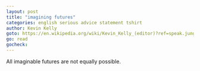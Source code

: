 ```yaml
---
layout: post
title: "imagining futures"
categories: english serious advice statement tshirt
author: Kevin Kelly
goto: https://en.wikipedia.org/wiki/Kevin_Kelly_(editor)?ref=speak.junglestar.org
go: read
gocheck:
---
```

All imaginable futures are not equally possible.
